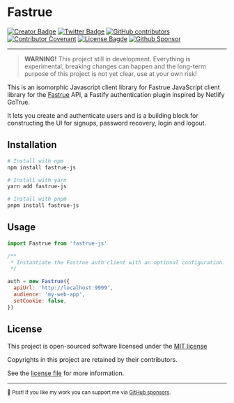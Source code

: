 # Fastrue

[![Creator Badge](https://badgen.net/badge/icon/Made%20by%20Aris%20Ripandi?icon=bitcoin-lightning&label&color=blue&labelColor=black&style=flat-square)](https://ripandis.com)
[![Twitter Badge](https://badgen.net/badge/icon/Follow%20Twitter?icon=twitter&label&color=blue&labelColor=black&style=flat-square)](https://twitter.com/riipandi)
[![GitHub contributors](https://img.shields.io/github/contributors/riipandi/fastrue?style=flat-square)](https://github.com/riipandi/fastrue/graphs/contributors)
[![Contributor Covenant](https://img.shields.io/badge/Contributor%20Covenant-2.1-4baaaa.svg)](./CODE_OF_CONDUCT.md)
[![License Bagde](https://badgen.net/github/license/riipandi/fastrue?label=license&color=blue&labelColor=black&style=flat-square)](./LICENSE)
[![Github Sponsor](https://badgen.net/badge/icon/sponsors?icon=github&label&color=green&labelColor=black&style=flat-square)](https://github.com/sponsors/riipandi)

<hr/>

> **WARNING!** This project still in development.
> Everything is experimental, breaking changes can happen and the long-term purpose of this project is not yet clear, use at your own risk!

This is an isomorphic Javascript client library for Fastrue JavaScript client library
for the [Fastrue](https://github.com/riipandi/fastrue) API, a Fastify authentication plugin
inspired by Netlify GoTrue.

It lets you create and authenticate users and is a building block for constructing
the UI for signups, password recovery, login and logout.

## Installation

```sh
# Install with npm
npm install fastrue-js

# Install with yarn
yarn add fastrue-js

# Install with pnpm
pnpm install fastrue-js
```

## Usage

```js
import Fastrue from 'fastrue-js'

/**
 * Instantiate the Fastrue auth client with an optional configuration.
 */

auth = new Fastrue({
  apiUrl: 'http://localhost:9999',
  audience: 'my-web-app',
  setCookie: false,
})
```

## License

This project is open-sourced software licensed under the [MIT license][choosealicense]

Copyrights in this project are retained by their contributors.

See the [license file](./LICENSE) for more information.

[choosealicense]: https://choosealicense.com/licenses/mit/

---

<sub>🤫 Psst! If you like my work you can support me via [GitHub sponsors](https://github.com/sponsors/riipandi).
